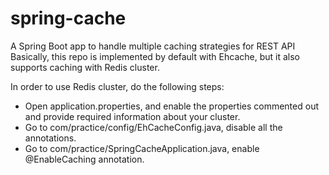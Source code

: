 # spring-cache
A Spring Boot app to handle multiple caching strategies for REST API
Basically, this repo is implemented by default with Ehcache, but it also supports caching with Redis cluster.

In order to use Redis cluster, do the following steps:
* Open application.properties, and enable the properties commented out and provide required information about your cluster.
* Go to com/practice/config/EhCacheConfig.java, disable all the annotations.
* Go to com/practice/SpringCacheApplication.java, enable @EnableCaching annotation.


